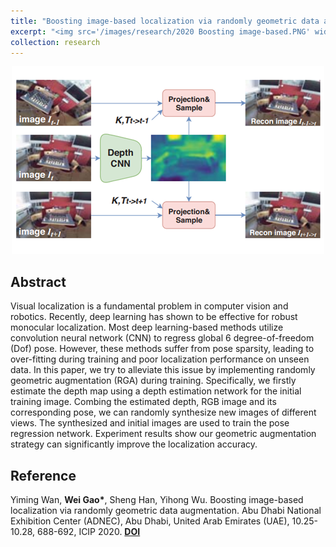 ```yaml
---
title: "Boosting image-based localization via randomly geometric data augmentation"
excerpt: "<img src='/images/research/2020 Boosting image-based.PNG' width='500'>"
collection: research
---
```


<div align='center'>
  <img src="/images/research/2020 Boosting image-based.PNG" width="500">  
</div>

## Abstract

Visual localization is a fundamental problem in computer vision and robotics. Recently, deep learning has shown to be effective for robust monocular localization. Most deep learning-based methods utilize convolution neural network (CNN) to regress global 6 degree-of-freedom (Dof) pose. However, these methods suffer from pose sparsity, leading to over-fitting during training and poor localization performance on unseen data. In this paper, we try to alleviate this issue by implementing randomly geometric augmentation (RGA) during training. Specifically, we firstly estimate the depth map using a depth estimation network for the initial training image. Combing the estimated depth, RGB image and its corresponding pose, we can randomly synthesize new images of different views. The synthesized and initial images are used to train the pose regression network. Experiment results show our geometric augmentation strategy can significantly improve the localization accuracy.

## Reference

Yiming Wan, **Wei Gao\***, Sheng Han, Yihong Wu. Boosting image-based localization via randomly geometric data augmentation. Abu Dhabi National Exhibition Center (ADNEC), Abu Dhabi, United Arab Emirates (UAE), 10.25-10.28, 688-692, ICIP 2020. [**DOI**](https://doi.org/10.1109/ICIP40778.2020.9190809)